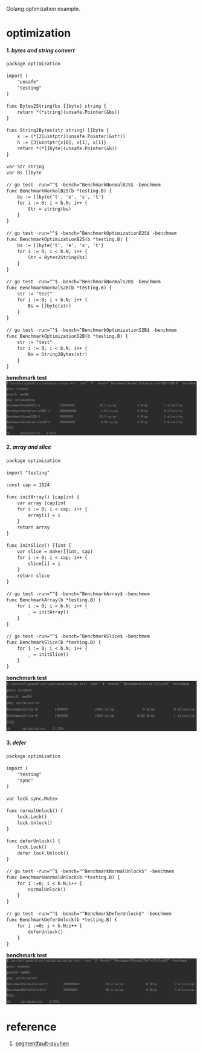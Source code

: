 Golang optimization example.

# optimization

#### 1. ***bytes and string convert***
```
package optimization

import (
	"unsafe"
	"testing"
)

func Bytes2String(bs []byte) string {
	return *(*string)(unsafe.Pointer(&bs))
}

func String2Bytes(str string) []byte {
	x := (*[2]uintptr)(unsafe.Pointer(&str))
	h := [3]uintptr{x[0], x[1], x[1]}
	return *(*[]byte)(unsafe.Pointer(&h))
}

var Str string
var Bs []byte

// go test -run=^^$ -bench=^BenchmarkNormalB2S$ -benchmem
func BenchmarkNormalB2S(b *testing.B) {
	bs := []byte{'t', 'e', 's', 't'}
	for i := 0; i < b.N; i++ {
		Str = string(bs)
	}
}

// go test -run=^^$ -bench=^BenchmarkOptimizationB2S$ -benchmem
func BenchmarkOptimizationB2S(b *testing.B) {
	bs := []byte{'t', 'e', 's', 't'}
	for i := 0; i < b.N; i++ {
		Str = Bytes2String(bs)
	}
}

// go test -run=^^$ -bench=^BenchmarkNormalS2B$ -benchmem
func BenchmarkNormalS2B(b *testing.B) {
	str := "test"
	for i := 0; i < b.N; i++ {
		Bs = []byte(str)
	}
}

// go test -run=^^$ -bench=^BenchmarkOptimizationS2B$ -benchmem
func BenchmarkOptimizationS2B(b *testing.B) {
	str := "test"
	for i := 0; i < b.N; i++ {
		Bs = String2Bytes(str)
	}
}
```
**benchmark test**
![avatar](screenshot/string-bytes.png)

#### 2. ***array and slice***
```
package optimization

import "testing"

const cap = 1024

func initArray() [cap]int {
	var array [cap]int
	for i := 0; i < cap; i++ {
		array[i] = i
	}
	return array
}

func initSlice() []int {
	var slice = make([]int, cap)
	for i := 0; i < cap; i++ {
		slice[i] = i
	}
	return slice
}

// go test -run=^^$ -bench=^BenchmarkArray$ -benchmem
func BenchmarkArray(b *testing.B) {
	for i := 0; i < b.N; i++ {
		_ = initArray()
	}
}

// go test -run=^^$ -bench=^BenchmarkSlice$ -benchmem
func BenchmarkSlice(b *testing.B) {
	for i := 0; i < b.N; i++ {
		_ = initSlice()
	}
}
```
**benchmark test**
![avatar](screenshot/array-slice.png)

#### 3. ***defer***
```
package optimization

import (
	"testing"
	"sync"
)

var lock sync.Mutex

func normalUnlock() {
	lock.Lock()
	lock.Unlock()
}

func deferUnlock() {
	lock.Lock()
	defer lock.Unlock()
}

// go test -run=^^$ -bench="^BenchmarkNormalUnlock$" -benchmem
func BenchmarkNormalUnlock(b *testing.B) {
	for i :=0; i < b.N;i++ {
		normalUnlock()
	}
}

// go test -run=^^$ -bench="^BenchmarkDeferUnlock$" -benchmem
func BenchmarkDeferUnlock(b *testing.B) {
	for i :=0; i < b.N;i++ {
		deferUnlock()
	}
}
```
**benchmark test**
![avatar](screenshot/defer.png)

# reference
1. [segmentfault-qyuhen](https://segmentfault.com/u/qyuhen)
